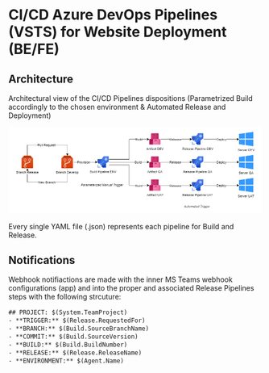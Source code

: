 # CI/CD Azure DevOps Pipelines (VSTS) for Website Deployment (BE/FE)

## Architecture

Architectural view of the CI/CD Pipelines dispositions (Parametrized Build accordingly to the chosen environment & Automated Release and Deployment)

![alt text](https://raw.githubusercontent.com/luchitrillo/azdevopspipes/master/azdevopspipes.png)

Every single YAML file (.json) represents each pipeline for Build and Release.

## Notifications

Webhook notifiactions are made with the inner MS Teams webhook configurations (app) and into the proper and associated Release Pipelines steps with the following strcuture:

```
## PROJECT: $(System.TeamProject)
- **TRIGGER:** $(Release.RequestedFor)
- **BRANCH:** $(Build.SourceBranchName)
- **COMMIT:** $(Build.SourceVersion)
- **BUILD:** $(Build.BuildNumber)
- **RELEASE:** $(Release.ReleaseName)
- **ENVIRONMENT:** $(Agent.Name)
```
